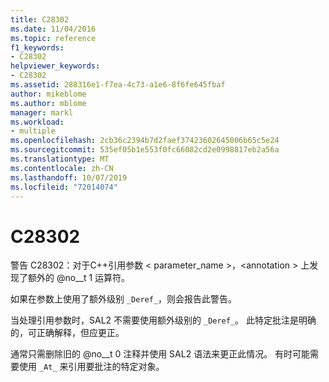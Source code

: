 ```yaml
---
title: C28302
ms.date: 11/04/2016
ms.topic: reference
f1_keywords:
- C28302
helpviewer_keywords:
- C28302
ms.assetid: 288316e1-f7ea-4c73-a1e6-8f6fe645fbaf
author: mikeblome
ms.author: mblome
manager: markl
ms.workload:
- multiple
ms.openlocfilehash: 2cb36c2394b7d2faef37423602645006b65c5e24
ms.sourcegitcommit: 535ef05b1e553f0fc66082cd2e0998817eb2a56a
ms.translationtype: MT
ms.contentlocale: zh-CN
ms.lasthandoff: 10/07/2019
ms.locfileid: "72014074"
---
```

# <a name="c28302"></a>C28302
警告 C28302：对于C++引用参数 < parameter_name >，\<annotation > 上发现了额外的 @no__t 1 运算符。

 如果在参数上使用了额外级别 `_Deref_`，则会报告此警告。

 当处理引用参数时，SAL2 不需要使用额外级别的 `_Deref_`。 此特定批注是明确的，可正确解释，但应更正。

 通常只需删除旧的 @no__t 0 注释并使用 SAL2 语法来更正此情况。 有时可能需要使用 `_At_` 来引用要批注的特定对象。